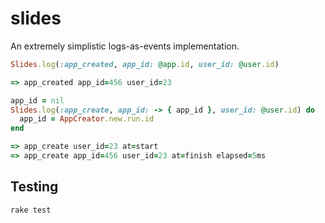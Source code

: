 slides
======

An extremely simplistic logs-as-events implementation.

``` ruby
Slides.log(:app_created, app_id: @app.id, user_id: @user.id)

=> app_created app_id=456 user_id=23
```

``` ruby
app_id = nil
Slides.log(:app_create, app_id: -> { app_id }, user_id: @user.id) do
  app_id = AppCreator.new.run.id
end

=> app_create user_id=23 at=start
=> app_create app_id=456 user_id=23 at=finish elapsed=5ms
```

Testing
-------

    rake test
